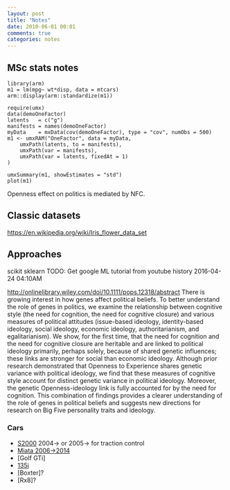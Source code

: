 ```yaml
---
layout: post
title: "Notes"
date: 2010-06-01 00:01
comments: true
categories: notes
---
```


<a name="top"></a>
## MSc  stats notes

```splus
library(arm)
m1 = lm(mpg~ wt*disp, data = mtcars)
arm::display(arm::standardize(m1))

require(umx)
data(demoOneFactor)
latents   = c("g")
manifests = names(demoOneFactor)
myData    = mxData(cov(demoOneFactor), type = "cov", numObs = 500)
m1 <- umxRAM("OneFactor", data = myData,
	umxPath(latents, to = manifests),
	umxPath(var = manifests),
	umxPath(var = latents, fixedAt = 1)
)

umxSummary(m1, showEstimates = "std")
plot(m1)
```
Openness effect on politics is mediated by NFC.

## Classic datasets
https://en.wikipedia.org/wiki/Iris_flower_data_set

## Approaches
scikit
sklearn
TODO: Get google ML tutorial from youtube history 2016-04-24 04:10AM

http://onlinelibrary.wiley.com/doi/10.1111/pops.12318/abstract
There is growing interest in how genes affect political beliefs. To better understand the role of genes in politics, we examine the relationship between cognitive style (the need for cognition, the need for cognitive closure) and various measures of political attitudes (issue-based ideology, identity-based ideology, social ideology, economic ideology, authoritarianism, and egalitarianism). We show, for the first time, that the need for cognition and the need for cognitive closure are heritable and are linked to political ideology primarily, perhaps solely, because of shared genetic influences; these links are stronger for social than economic ideology. Although prior research demonstrated that Openness to Experience shares genetic variance with political ideology, we find that these measures of cognitive style account for distinct genetic variance in political ideology. Moreover, the genetic Openness-ideology link is fully accounted for by the need for cognition. This combination of findings provides a clearer understanding of the role of genes in political beliefs and suggests new directions for research on Big Five personality traits and ideology.

### Cars
* [S2000](https://en.wikipedia.org/wiki/Honda_S2000) 2004→ or 2005→ for traction control
* [Miata 2006->2014](https://en.wikipedia.org/wiki/Mazda_MX-5#Third_generation_.28NC.29)
* [Golf GTi]
* [135i](https://en.wikipedia.org/wiki/BMW_1_Series_(E87)#1_Series_M_Coup.C3.A9)
* [Boxter]?
* [Rx8]?
